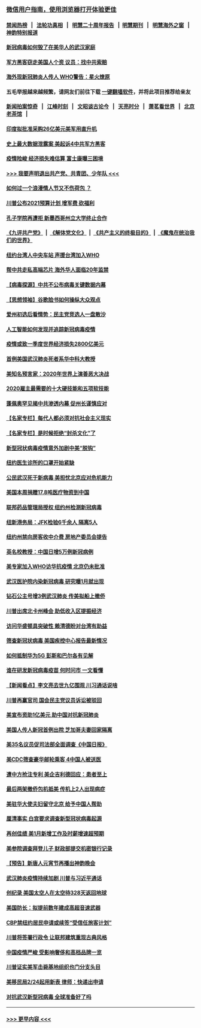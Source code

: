 ### [微信用户指南，使用浏览器打开体验更佳](https://github.com/gfw-breaker/banned-news1/blob/master/indexes/wechat-guide.md?t=0)
#### [禁闻热榜](热点新闻.md?t=0)  &nbsp;&nbsp;|&nbsp;&nbsp; [法轮功真相](https://github.com/gfw-breaker/truth/blob/master/README.md?t=0) &nbsp;&nbsp;|&nbsp;&nbsp; [明慧二十周年报告](https://github.com/gfw-breaker/mh-reports/blob/master/README.md?t=0) &nbsp;&nbsp;|&nbsp;&nbsp;[明慧期刊](https://github.com/gfw-breaker/mh-qikan) &nbsp;&nbsp;|&nbsp;&nbsp; [明慧海外之窗](https://github.com/gfw-breaker/mh-news/blob/master/README.md?t=0) &nbsp;&nbsp;|&nbsp;&nbsp; [神韵特别报道](https://github.com/gfw-breaker/mh-news/blob/master/shenyun.md?t=0)
#### [新冠病毒如何毁了在美华人的武汉家庭](../pages/nsc412/n11859524.md?t=02110811) 
#### [军方黑客窃走美国人个资 议员：找中共索赔](../pages/nsc412/n11859371.md?t=02110811) 
#### [海外现新冠肺炎人传人 WHO警告：星火燎原](../pages/nsc412/n11859252.md?t=02110811) 
#### 五毛举报越来越频繁，请网友们前往下载 [一键翻墙软件](https://github.com/gfw-breaker/ssr-accounts)，并将此项目推荐给亲友
#### [新闻拍案惊奇](https://github.com/gfw-breaker/banned-news1/blob/master/pages/link4.md) &nbsp;&nbsp;|&nbsp;&nbsp; [江峰时刻](https://github.com/gfw-breaker/banned-news1/blob/master/pages/link4.md) &nbsp;&nbsp;|&nbsp;&nbsp; [文昭谈古论今](https://github.com/gfw-breaker/banned-news1/blob/master/pages/link4.md) &nbsp;&nbsp;|&nbsp;&nbsp; [天亮时分](https://github.com/gfw-breaker/banned-news1/blob/master/pages/link4.md) &nbsp;&nbsp;|&nbsp;&nbsp; [萧茗看世界](https://github.com/gfw-breaker/banned-news1/blob/master/pages/link4.md) &nbsp;&nbsp;|&nbsp;&nbsp; [北京老茶馆](https://github.com/gfw-breaker/banned-news1/blob/master/pages/link4.md) &nbsp;&nbsp;|&nbsp;&nbsp; 
#### [印度拟批准采购26亿美元美军用直升机](../pages/nsc412/n11859143.md?t=02110811) 
#### [史上最大数据泄露案 美起诉4中共军方黑客](../pages/nsc412/n11859115.md?t=02110811) 
#### [疫情险峻 经济损失难估算 富士康曝三困境](../pages/nsc412/n11859120.md?t=02110811) 
#### [>>> 我要声明退出共产党、共青团、少年队 <<<](https://github.com/begood0513/goodnews/blob/master/quit/letter.md) 
#### [如何过一个浪漫情人节又不伤荷包 ？](../pages/nsc412/n11858969.md?t=02110811) 
#### [川普公布2021预算计划 增军费 砍福利](../pages/nsc412/n11859012.md?t=02110811) 
#### [孔子学院再遭拒 新墨西哥州立大学终止合作](../pages/nsc412/n11858661.md?t=02110811) 
#### [《九评共产党》](https://github.com/begood0513/9ping.md/blob/master/README.md) &nbsp;|&nbsp; [《解体党文化》](../../../../jtdwh.md/blob/master/README.md)  &nbsp;|&nbsp; [《共产主义的终极目的》](../../../../gczydzjmd.md/blob/master/README.md) &nbsp;|&nbsp; [《魔鬼在统治我们的世界》](../../../../mgztzwmdsj.md/blob/master/README.md) 
#### [纽约台湾人中央车站  声援台湾加入WHO](../pages/nsc412/n11857757.md?t=02110811) 
#### [帮中共走私高端芯片 海外华人面临20年监禁](../pages/nsc412/n11855016.md?t=02110811) 
#### [【病毒探源】中共不公布病毒关键数据内幕](../pages/nsc412/n11856584.md?t=02110811) 
#### [【思想领袖】谷歌脸书如何操纵大众观点](../pages/nsc412/n11680874.md?t=02110811) 
#### [爱州初选后看情势：民主党竞选人一盘散沙](../pages/nsc412/n11856557.md?t=02110811) 
#### [人工智能如何发现并追踪新冠病毒疫情](../pages/nsc412/n11856398.md?t=02110811) 
#### [疫情或致一季度世界经济损失2800亿美元](../pages/nsc412/n11855639.md?t=02110811) 
#### [首例美国武汉肺炎死者系华中科大教授](../pages/nsc412/n11855500.md?t=02110811) 
#### [美知名预言家：2020年世界上演善恶大决战](../pages/nsc412/n11855418.md?t=02110811) 
#### [2020雇主最需要的十大硬技能和五项软技能](../pages/nsc412/n11850953.md?t=02110811) 
#### [蓬佩奥罕见揭中共渗透内幕 促州长谨慎应对](../pages/nsc412/n11854685.md?t=02110811) 
#### [【名家专栏】每代人都必须对抗社会主义现实](../pages/nsc412/n11831412.md?t=02110811) 
#### [【名家专栏】是时候拒绝“封杀文化”了](../pages/nsc412/n11814093.md?t=02110811) 
#### [新型冠状病毒疫情意外加剧中美“脱钩”](../pages/nsc412/n11854475.md?t=02110811) 
#### [纽约医生诊所的口罩开始紧缺](../pages/nsc412/n11853364.md?t=02110811) 
#### [公民武汉死于新病毒 美担忧北京应对危机能力](../pages/nsc412/n11854331.md?t=02110811) 
#### [美国本周捐赠17.8吨医疗物资到中国](../pages/nsc412/n11854269.md?t=02110811) 
#### [联邦药品管理局授权  纽约州检测新冠病毒](../pages/nsc412/n11853371.md?t=02110811) 
#### [纽新港务局：JFK检验6千余人  隔离5人](../pages/nsc412/n11853366.md?t=02110811) 
#### [纽约州禁向房客收中介费  房地产委员会提告](../pages/nsc412/n11853360.md?t=02110811) 
#### [英名校教授：中国日增5万例新冠病例](../pages/nsc412/n11854174.md?t=02110811) 
#### [美专家加入WHO访华抗疫情 北京仍未批准](../pages/nsc412/n11854043.md?t=02110811) 
#### [武汉医护院内染新冠病毒 研究曝1月就出现](../pages/nsc412/n11852928.md?t=02110811) 
#### [钻石公主号增3例武汉肺炎 传美拟船上撤侨](../pages/nsc412/n11853240.md?t=02110811) 
#### [川普出席北卡州峰会 助低收入区提振经济](../pages/nsc412/n11853232.md?t=02110811) 
#### [访问华盛顿具突破性 赖清德盼对台湾有助益](../pages/nsc412/n11853129.md?t=02110811) 
#### [筛查新冠状病毒 美国疾控中心报告最新情况](../pages/nsc412/n11853070.md?t=02110811) 
#### [如何抵制华为5G 彭斯和巴尔各有见解](../pages/nsc412/n11852535.md?t=02110811) 
#### [谁在研发新冠病毒疫苗 何时问市 一文看懂](../pages/nsc412/n11852840.md?t=02110811) 
#### [【新闻看点】李文亮去世九亿围观 川习通话说啥](../pages/nsc412/n11852360.md?t=02110811) 
#### [川普再赢官司 国会民主党议员诉讼被驳回](../pages/nsc412/n11852287.md?t=02110811) 
#### [美宣布资助1亿美元 助中国对抗新冠肺炎](../pages/nsc412/n11852531.md?t=02110811) 
#### [美国人传人新冠首例出院 芝加哥夫妻回家隔离](../pages/nsc412/n11852452.md?t=02110811) 
#### [美35名议员促司法部全面调查《中国日报》](../pages/nsc412/n11852435.md?t=02110811) 
#### [美CDC筛查豪华邮轮乘客 4中国人被送医](../pages/nsc412/n11852085.md?t=02110811) 
#### [遭中方抢注专利 美企吉利德回应：患者至上](../pages/nsc412/n11852037.md?t=02110811) 
#### [最后两架撤侨包机抵美 传机上2人出现病症](../pages/nsc412/n11852173.md?t=02110811) 
#### [美驻华大使夫妇留守北京 给予中国人帮助](../pages/nsc412/n11852165.md?t=02110811) 
#### [厘清事实 白宫要求调查新型冠状病毒起源](../pages/nsc412/n11852106.md?t=02110811) 
#### [再创佳绩 美1月新增工作及时薪增速超预期](../pages/nsc412/n11852174.md?t=02110811) 
#### [美参院调查拜登儿子 财政部提交机密银行记录](../pages/nsc412/n11851808.md?t=02110811) 
#### [【预告】新唐人元宵节再播出神韵晚会](../pages/nsc412/n11843192.md?t=02110811) 
#### [武汉肺炎疫情持续加剧 川普与习近平通话](../pages/nsc412/n11851613.md?t=02110811) 
#### [创纪录 美国太空人在太空待328天返回地球](../pages/nsc412/n11851266.md?t=02110811) 
#### [美国防长：拟提前数年建成高超音速武器](../pages/nsc412/n11850959.md?t=02110811) 
#### [CBP禁纽约居民申请或续签“受信任旅客计划”](../pages/nsc412/n11850857.md?t=02110811) 
#### [川普将签署行政令 让联邦建筑重现古典风格](../pages/nsc412/n11850654.md?t=02110811) 
#### [中国疫情严峻 受影响奢侈和高档品牌一览](../pages/nsc412/n11850319.md?t=02110811) 
#### [川普证实美军击毙基地组织也门分支头目](../pages/nsc412/n11850383.md?t=02110811) 
#### [美移民局2/24起用新表 律师：快递出申请](../pages/nsc412/n11848220.md?t=02110811) 
#### [对抗武汉新型冠病毒 全球准备好了吗](../pages/nsc412/n11850142.md?t=02110811) 

----
#### [ >>> 更早内容 <<< ](../indexes/nsc412-earlier.md)
